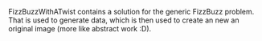 FizzBuzzWithATwist contains a solution for the generic FizzBuzz problem.
That is used to generate data, which is then used to create an new an original image (more like abstract work :D).
